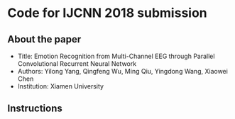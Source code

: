 # Code for IJCNN 2018 submission
## About the paper
* Title: Emotion Recognition from Multi-Channel EEG through Parallel Convolutional Recurrent Neural Network
* Authors: Yilong Yang, Qingfeng Wu, Ming Qiu, Yingdong Wang, Xiaowei Chen
* Institution: Xiamen University
## Instructions

